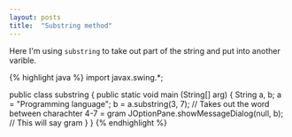 ```yaml
---
layout: posts
title:  "Substring method"
---
```

Here I'm using `substring` to take out part of the string and put into another varible.

{% highlight java %}
import javax.swing.*;

public class substring {
	public static void main (String[] arg) {
		String a, b; 
		a = "Programming language";
		b = a.substring(3, 7); // Takes out the word  between charachter 4-7 = gram
		JOptionPane.showMessageDialog(null, b); // This will say gram
	}
}
{% endhighlight %}

